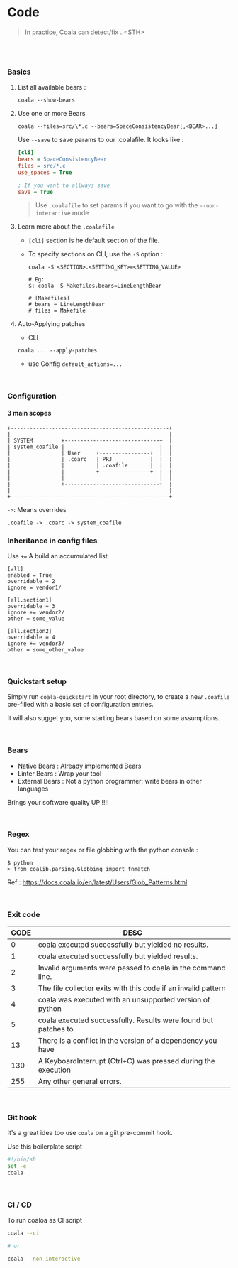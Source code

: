 # Code 

> In practice, Coala can detect/fix ..\<STH>
>



<br>  
<br>

### Basics 

1. List all available bears : 

    ```
    coala --show-bears
    ```

2. Use one or more Bears
    ```
    coala --files=src/\*.c --bears=SpaceConsistencyBear[,<BEAR>...] 
    ```

    Use `--save` to save params to our .coalafile. It looks like : 
    
    ```ini
    [cli]
    bears = SpaceConsistencyBear
    files = src/*.c
    use_spaces = True
    
    ; If you want to allways save
    save = True  
    ```

    > Use `.coalafile` to set params if you want to go with the  `--non-interactive` mode

3. Learn more about the `.coalafile`
   
   * `[cli]` section is he default section of the file. 
   * To specify sections on CLI, use the `-S` option : 

     ```
     coala -S <SECTION>.<SETTING_KEY>=<SETTING_VALUE>

     # Eg: 
     $: coala -S Makefiles.bears=LineLengthBear

     # [Makefiles]
     # bears = LineLengthBear
     # files = Makefile
     ```

4. Auto-Applying patches 

    * CLI

    ```
    coala ... --apply-patches
    ```

    * use Config `default_actions=...` 


<br>

### Configuration 


#### 3 main scopes 

```
+--------------------------------------------------+
|                                                  |
| SYSTEM         +------------------------------+  |
| system_coafile |                              |  |
|                | User     +----------------+  |  |
|                | .coarc   | PRJ            |  |  |
|                |          | .coafile       |  |  |
|                |          +----------------+  |  |
|                |                              |  |
|                +------------------------------+  |
|                                                  |
+--------------------------------------------------+
```

`->`: Means overrides 

`.coafile -> .coarc -> system_coafile`

### Inheritance in config files 

Use `+=` A build an accumulated list.

```
[all]
enabled = True
overridable = 2
ignore = vendor1/

[all.section1]
overridable = 3
ignore += vendor2/
other = some_value

[all.section2]
overridable = 4
ignore += vendor3/
other = some_other_value
```



<br>

### Quickstart setup 

Simply run `coala-quickstart` in your root directory, to create a new `.coafile` pre-filled with a basic set of configuration entries.

It will also sugget you, some starting bears based on some assumptions.


<br>

### Bears


* Native Bears : Already implemented Bears
* Linter Bears : Wrap your tool 
* External Bears : Not a python programmer; write bears in other languages

Brings your software quality UP !!!!



<br>

### Regex 

You can test your regex or file globbing with the python console : 

```
$ python
> from coalib.parsing.Globbing import fnmatch
```

Ref : https://docs.coala.io/en/latest/Users/Glob_Patterns.html



<br>

### Exit code 


| CODE  | DESC | 
|--|--|
|0 | coala executed successfully but yielded no results.|
|1 | coala executed successfully but yielded results.|
|2 | Invalid arguments were passed to coala in the command line.|
|3 | The file collector exits with this code if an invalid pattern |is passed to it.
|4 | coala was executed with an unsupported version of python|
|5 | coala executed successfully. Results were found but patches to |the results were applied successfully
|13 | There is a conflict in the version of a dependency you have |installed and the requirements of coala.
|130 | A KeyboardInterrupt (Ctrl+C) was pressed during the execution |of coala.
|255 | Any other general errors.|

<br>

### Git hook

It's a great idea too use `coala` on a giit pre-commit hook.

Use this boilerplate script 

```sh
#!/bin/sh
set -e
coala
```

<br>

### CI / CD


To run coaloa as CI script 

```sh
coala --ci 

# or 

coala --non-interactive 
```
